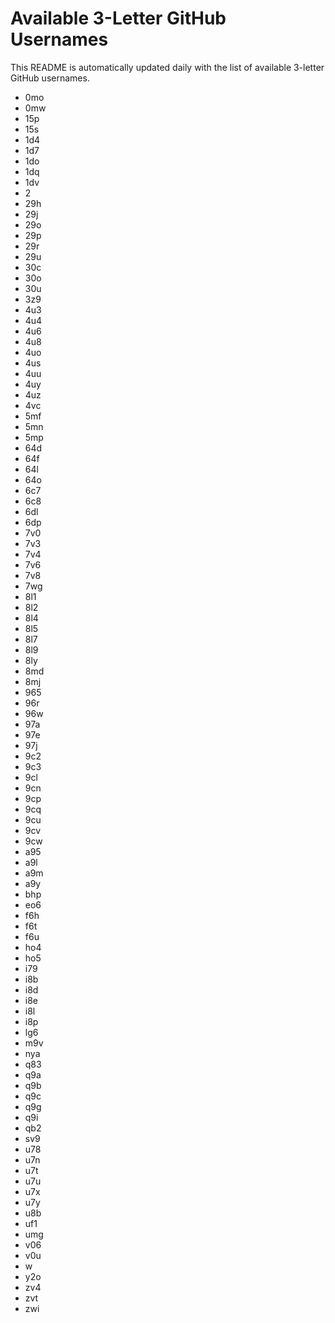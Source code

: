 # Available 3-Letter GitHub Usernames

This README is automatically updated daily with the list of available 3-letter GitHub usernames.

- 0mo
- 0mw
- 15p
- 15s
- 1d4
- 1d7
- 1do
- 1dq
- 1dv
- 2
- 29h
- 29j
- 29o
- 29p
- 29r
- 29u
- 30c
- 30o
- 30u
- 3z9
- 4u3
- 4u4
- 4u6
- 4u8
- 4uo
- 4us
- 4uu
- 4uy
- 4uz
- 4vc
- 5mf
- 5mn
- 5mp
- 64d
- 64f
- 64l
- 64o
- 6c7
- 6c8
- 6dl
- 6dp
- 7v0
- 7v3
- 7v4
- 7v6
- 7v8
- 7wg
- 8l1
- 8l2
- 8l4
- 8l5
- 8l7
- 8l9
- 8ly
- 8md
- 8mj
- 965
- 96r
- 96w
- 97a
- 97e
- 97j
- 9c2
- 9c3
- 9cl
- 9cn
- 9cp
- 9cq
- 9cu
- 9cv
- 9cw
- a95
- a9l
- a9m
- a9y
- bhp
- eo6
- f6h
- f6t
- f6u
- ho4
- ho5
- i79
- i8b
- i8d
- i8e
- i8l
- i8p
- lg6
- m9v
- nya
- q83
- q9a
- q9b
- q9c
- q9g
- q9i
- qb2
- sv9
- u78
- u7n
- u7t
- u7u
- u7x
- u7y
- u8b
- uf1
- umg
- v06
- v0u
- w
- y2o
- zv4
- zvt
- zwi

